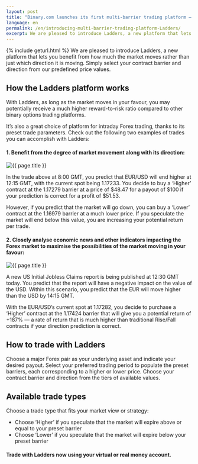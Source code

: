 ```yaml
---
layout: post
title: "Binary.com launches its first multi-barrier trading platform — Ladders"
language: en
permalink: /en/introducing-multi-barrier-trading-platform-Ladders/
excerpt: We are pleased to introduce Ladders, a new platform that lets you benefit from how much the market moves rather than just which direction it is moving. Simply select your contract barrier and direction from our predefined price values...
---
```

{% include geturl.html %}
We are pleased to introduce Ladders, a new platform that lets you benefit from how much the market moves rather than just which direction it is moving. Simply select your contract barrier and direction from our predefined price values.

## How the Ladders platform works

With Ladders, as long as the market moves in your favour, you may potentially receive a much higher reward-to-risk ratio compared to other binary options trading platforms.

It’s also a great choice of platform for intraday Forex trading, thanks to its preset trade parameters. Check out the following two examples of trades you can accomplish with Ladders:

#### 1. Benefit from the degree of market movement along with its direction:

<div class="cta">
    <img src="{{ '/images/ladders-2.jpg' | prepend: SourceUrl }}" alt="{{ page.title }}">
</div>

In the trade above at 8:00 GMT, you predict that EUR/USD will end higher at 12:15 GMT, with the current spot being 1.17233. You decide to buy a ‘Higher’ contract at the 1.17279 barrier at a price of $48.47 for a payout of $100 if your prediction is correct for a profit of $51.53.

However, if you predict that the market will go down, you can buy a ‘Lower’ contract at the 1.16979 barrier at a much lower price. If you speculate the market will end below this value, you are increasing your potential return per trade.


#### 2. Closely analyse economic news and other indicators impacting the Forex market to maximise the possibilities of the market moving in your favour:

<div class="cta">
    <img src="{{ '/images/ladders-1.jpg' | prepend: SourceUrl }}" alt="{{ page.title }}">
</div>

A new US Initial Jobless Claims report is being published at 12:30 GMT today. You predict that the report will have a negative impact on the value of the USD. Within this scenario, you predict that the EUR will move higher than the USD by 14:15 GMT.

With the EUR/USD’s current spot at 1.17282, you decide to purchase a ‘Higher’ contract at the 1.17424 barrier that will give you a potential return of +187% –– a rate of return that is much higher than traditional Rise/Fall contracts if your direction prediction is correct.

## How to trade with Ladders

Choose a major Forex pair as your underlying asset and indicate your desired payout. Select your preferred trading period to populate the preset barriers, each corresponding to a higher or lower price. Choose your contract barrier and direction from the tiers of available values.

## Available trade types

Choose a trade type that fits your market view or strategy:

<ul class="bullet">
    <li>Choose ‘Higher’ if you speculate that the market will expire above or equal to your preset barrier</li>
    <li>Choose ‘Lower’ if you speculate that the market will expire below your preset barrier</li>
</ul>

#### Trade with Ladders now using your virtual or real money account. 

